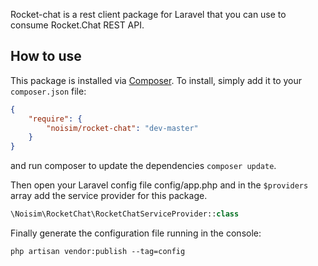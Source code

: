 Rocket-chat is a rest client package for Laravel that you can use to consume Rocket.Chat REST API.

## How to use

This package is installed via [Composer](http://getcomposer.org/). To install, simply add it
to your `composer.json` file:

```json
{
    "require": {
        "noisim/rocket-chat": "dev-master"
    }
}
```

and run composer to update the dependencies `composer update`.

Then open your Laravel config file config/app.php and in the `$providers` array add the service provider for this package.

```php
\Noisim\RocketChat\RocketChatServiceProvider::class
```

Finally generate the configuration file running in the console:
```
php artisan vendor:publish --tag=config
```
